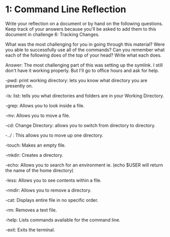 # 1: Command Line Reflection

Write your reflection on a document or by hand on the following questions. Keep track of your answers because you'll be asked to add them to this document in challenge 6: Tracking Changes.

What was the most challenging for you in going through this material?
Were you able to successfully use all of the commands?
Can you remember what each of the following does of the top of your head? Write what each does.

Answer: The most challenging part of this was setting up the symlink. I still don't have it working properly. But I'll go to office hours and ask for help.



-pwd: print working directory: lets you know what directory you are presently on.

-ls: list: tells you what directories and folders are in your Working Directory.

-grep: Allows you to look inside a file.

-mv: Allows you to move a file.

-cd: Change Directory: allows you to switch from directory to directory.

-../ : This allows you to move up one directory.

-touch: Makes an empty file.

-mkdir: Creates a directory.

-echo: Allows you to search for an environment ie. (echo $USER will return the name of the home directory)

-less: Allows you to see contents within a file.

-rmdir: Allows you to remove a directory.

-cat: Displays entire file in no specific order.

-rm: Removes a text file.

-help: Lists commands available for the command line.

-exit: Exits the terminal.


